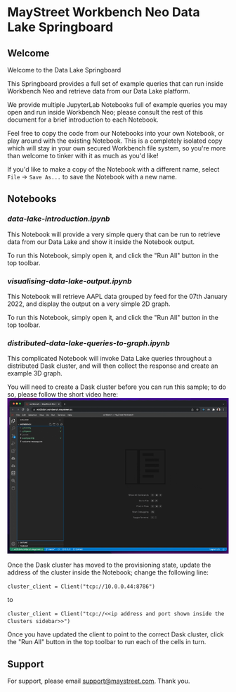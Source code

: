 # MayStreet Workbench Neo Data Lake Springboard

## Welcome

Welcome to the Data Lake Springboard

This Springboard provides a full set of example queries that can run inside Workbench Neo and retrieve data
from our Data Lake platform.

We provide multiple JupyterLab Notebooks full of example queries you may open and run inside Workbench Neo; please
consult the rest of this document for a brief introduction to each Notebook.

Feel free to copy the code from our Notebooks into your own Notebook, or play around with the existing Notebook. 
This is a completely isolated copy which will stay in your own secured Workbench file system, so you're more than 
welcome to tinker with it as much as you'd like!

If you'd like to make a copy of the Notebook with a different name, select `File` -> `Save As...` to save the Notebook
with a new name.

## Notebooks

### _data-lake-introduction.ipynb_

This Notebook will provide a very simple query that can be run to retrieve data from our Data Lake and show it
inside the Notebook output.

To run this Notebook, simply open it, and click the "Run All" button in the top toolbar.

### _visualising-data-lake-output.ipynb_

This Notebook will retrieve AAPL data grouped by feed for the 07th January 2022, and display the output on a very
simple 2D graph.

To run this Notebook, simply open it, and click the "Run All" button in the top toolbar.

### _distributed-data-lake-queries-to-graph.ipynb_

This complicated Notebook will invoke Data Lake queries throughout a distributed Dask cluster, and will then 
collect the response and create an example 3D graph.

You will need to create a Dask cluster before you can run this sample; to do so, please follow the short video
here:
![images/provisioning-cluster.gif](/images/provisioning-cluster.gif)

Once the Dask cluster has moved to the provisioning state, update the address of the cluster inside the Notebook; 
change the following line:

`cluster_client = Client("tcp://10.0.0.44:8786")`

to 

`cluster_client = Client("tcp://<<ip address and port shown inside the Clusters sidebar>>")`

Once you have updated the client to point to the correct Dask cluster, click the "Run All" button in the top toolbar
to run each of the cells in turn.

## Support

For support, please email <support@maystreet.com>. Thank you.
